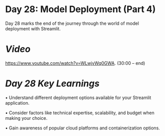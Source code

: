 # **Day 28: Model Deployment (Part 4)**

Day 28 marks the end of the journey through the world of model deployment with Streamlit.  

# *Video*

https://www.youtube.com/watch?v=WLwjvWq0GWA. (30:00 – end) 

# *Day 28 Key Learnings*

•	Understand different deployment options available for your Streamlit application.

•	Consider factors like technical expertise, scalability, and budget when making your choice.

•	Gain awareness of popular cloud platforms and containerization options.
